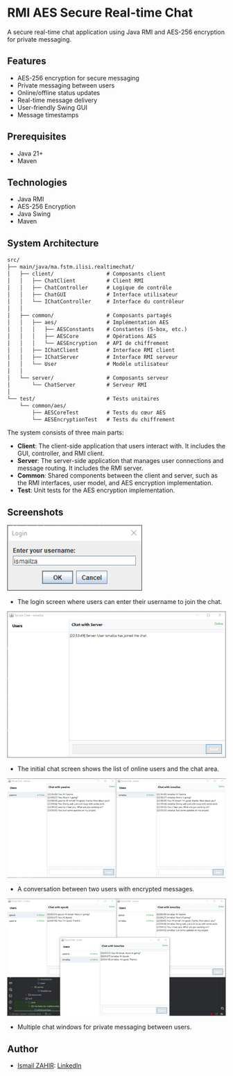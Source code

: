 # RMI AES Secure Real-time Chat
A secure real-time chat application using Java RMI and AES-256 encryption for private messaging.

## Features
- AES-256 encryption for secure messaging
- Private messaging between users
- Online/offline status updates
- Real-time message delivery
- User-friendly Swing GUI
- Message timestamps

## Prerequisites
- Java 21+
- Maven

## Technologies
- Java RMI
- AES-256 Encryption
- Java Swing
- Maven

## System Architecture

```plaintext
src/
├── main/java/ma.fstm.ilisi.realtimechat/
│   ├── client/                 # Composants client
│   │   ├── ChatClient          # Client RMI
│   │   ├── ChatController      # Logique de contrôle
│   │   ├── ChatGUI             # Interface utilisateur
│   │   └── IChatController     # Interface du contrôleur
│   │
│   ├── common/                 # Composants partagés
│   │   ├── aes/                # Implémentation AES
│   │   │   ├── AESConstants    # Constantes (S-box, etc.)
│   │   │   ├── AESCore         # Opérations AES
│   │   │   └── AESEncryption   # API de chiffrement
│   │   ├── IChatClient         # Interface RMI client
│   │   ├── IChatServer         # Interface RMI serveur
│   │   └── User                # Modèle utilisateur
│   │
│   └── server/                 # Composants serveur
│       └── ChatServer          # Serveur RMI
│
└── test/                       # Tests unitaires
    └── common/aes/
        ├── AESCoreTest         # Tests du cœur AES
        └── AESEncryptionTest   # Tests du chiffrement
```

The system consists of three main parts:
- **Client**: The client-side application that users interact with. It includes the GUI, controller, and RMI client.
- **Server**: The server-side application that manages user connections and message routing. It includes the RMI server.
- **Common**: Shared components between the client and server, such as the RMI interfaces, user model, and AES encryption implementation.
- **Test**: Unit tests for the AES encryption implementation.

## Screenshots
![Login](./assets/login.png)
- The login screen where users can enter their username to join the chat.

![Initial Chat](./assets/initial-chat.png)
- The initial chat screen shows the list of online users and the chat area.

![Chatting](./assets/chatting.png)
- A conversation between two users with encrypted messages.

![Multiple Chats](./assets/multiple-chats.png)
- Multiple chat windows for private messaging between users.

## Author
- [Ismail ZAHIR](https://github.com/ismailza): [LinkedIn](https://www.linkedin.com/in/ismailzahir01/)
